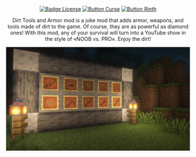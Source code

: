 <div align = "center">

[![Badge License]][License]
[![Button Curse]][Curse]
[![Button Rinth]][Rinth]

Dirt Tools and Armor mod is a joke mod that adds armor, weapons, and tools made of dirt to the game.
Of course, they are as powerful as diamond ones!
With this mod, any of your survival will turn into a YouTube show in the style of «NOOB vs. PRO».
Enjoy the dirt!

![Logo]

</div>

<!----------------------------------------------------------------------------->

[License]: LICENSE

[Curse]: https://www.curseforge.com/minecraft/mc-mods/dirt-tools-and-armor

[Rinth]: https://modrinth.com/mod/dirt-tools-and-armor

[Logo]: dirt-tools-and-armor.jpg

[Badge License]: https://img.shields.io/badge/License-GPL_3-0167a0.svg?style=for-the-badge&labelColor=blue

[Button Curse]: https://img.shields.io/badge/Download-f16436.svg?style=for-the-badge&logoColor=white&logo=CurseForge

[Button Rinth]: https://img.shields.io/badge/Download-f16436.svg?style=for-the-badge&color=green&logoColor=white&logo=Modrinth
